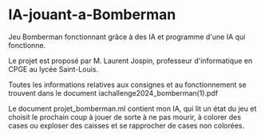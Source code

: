 # IA-jouant-a-Bomberman
Jeu Bomberman fonctionnant grâce à des IA et programme d'une IA qui fonctionne.

Le projet est proposé par M. Laurent Jospin, professeur d'informatique en CPGE au lycée Saint-Louis.

Toutes les informations relatives aux consignes et au fonctionnement se trouvent dans le document iachallenge2024_bomberman(1).pdf

Le document projet_bomberman.ml contient mon IA, qui lit un état du jeu et choisit le prochain coup à jouer de sorte à ne pas mourir, à colorer des cases ou exploser des caisses et se rapprocher de cases non colorées.

